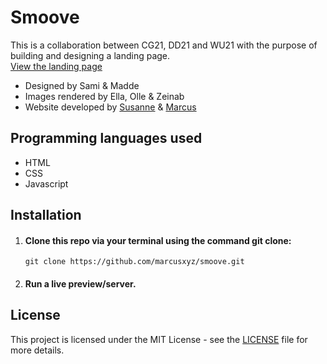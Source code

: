 # Smoove

This is a collaboration between CG21, DD21 and WU21 with the purpose of building and designing a landing page. <br>
[View the landing page](https://smoovepioneer.netlify.app/)
<br>
- Designed by Sami & Madde
- Images rendered by Ella, Olle & Zeinab
- Website developed by [Susanne](https://github.com/s0wie) & [Marcus](https://github.com/marcusxyz)

## Programming languages used
- HTML
- CSS
- Javascript

## Installation

1. #### Clone this repo via your terminal using the command git clone:

    ```
    git clone https://github.com/marcusxyz/smoove.git
    ```

2. #### Run a live preview/server.

## License

This project is licensed under the MIT License - see the [LICENSE](LICENSE) file for more
details.
